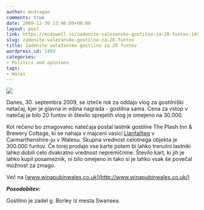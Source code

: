```yaml
---
author: mcdragon
comments: true
date: 2009-12-30 13:46:09+00:00
layout: post
link: https://mcdowell.si/zadenite-valezansko-gostilno-za-20-funtov-1493.html
slug: zadenite-valezansko-gostilno-za-20-funtov
title: Zadenite valežansko gostilno za 20 funtov
wordpress_id: 1493
categories:
- Politics and opinions
tags:
- Wales
---
```


[![](https://dwlcvfkt1l4wn.cloudfront.net/2009/12/Llanfallteg_pub1-1.jpg)](https://dwlcvfkt1l4wn.cloudfront.net/2009/12/Llanfallteg_pub1.jpg)

Danes, 30. septembra 2009, se izteče rok za oddajo vlog za gostilniški netačaj, kjer je glavna in edina nagrada - gostilna sama. Cena za vstop v natečaj je bilo 20 funtov in število sprejetih vlog je omejeno na 30.000.

Kot rečeno bo zmagovalec natečaja postal lastnik gostilne The Plash Inn & Brewery Cottage, ki se nahaja v majceni vasici [Llanfallteg](http://maps.google.co.uk/maps?q=Llanfallteg&oe=utf-8&client=firefox-a&hl=en&ie=UTF8&hq=&hnear=Llanfallteg,+Whitland,+Dyfed,+United+Kingdom&ll=51.847311,-4.679017&spn=0.01132,0.027595&t=h&z=15) v Carmarthenshire-ju v Walesu. Skupna vrednost celotnega objekta je 300.000 funtov. Če torej prodajo vse karte potem bi lahko trenutni lastniki lahko dobili celo dvakratno vrednost nepremičnine. Število kart, ki jih je lahko kupil posameznik, ni bilo omejeno in tako si je lahko vsak še povečal možnost za zmago.

Več na [www.winapubinwales.co.uk](http://www.winapubinwales.co.uk/)

**_Posodobitev:_**

Gostilno je zadel g. Borley iz mesta Swansea.
